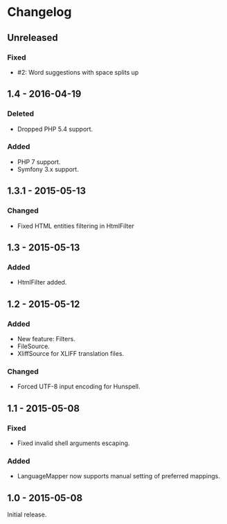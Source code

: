 # Changelog

## Unreleased

### Fixed

- #2: Word suggestions with space splits up


## 1.4 - 2016-04-19

### Deleted

- Dropped PHP 5.4 support.

### Added

- PHP 7 support.
- Symfony 3.x support.


## 1.3.1 - 2015-05-13

### Changed

- Fixed HTML entities filtering in HtmlFilter


## 1.3 - 2015-05-13

### Added

- HtmlFilter added.


## 1.2 - 2015-05-12

### Added

- New feature: Filters.
- FileSource.
- XliffSource for XLIFF translation files.

### Changed

- Forced UTF-8 input encoding for Hunspell.


## 1.1 - 2015-05-08

### Fixed

- Fixed invalid shell arguments escaping.

### Added

- LanguageMapper now supports manual setting of preferred mappings.


## 1.0 - 2015-05-08

Initial release.
